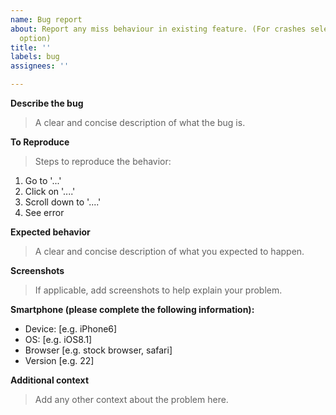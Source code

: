 ```yaml
---
name: Bug report
about: Report any miss behaviour in existing feature. (For crashes select "CRASH"
  option)
title: ''
labels: bug
assignees: ''

---
```


**Describe the bug**
> A clear and concise description of what the bug is.

**To Reproduce**
> Steps to reproduce the behavior:

1. Go to '...'
2. Click on '....'
3. Scroll down to '....'
4. See error

**Expected behavior**
> A clear and concise description of what you expected to happen.

**Screenshots**
> If applicable, add screenshots to help explain your problem.

**Smartphone (please complete the following information):**
 - Device: [e.g. iPhone6]
 - OS: [e.g. iOS8.1]
 - Browser [e.g. stock browser, safari]
 - Version [e.g. 22]

**Additional context**
> Add any other context about the problem here.
